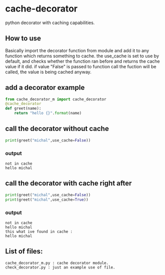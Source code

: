 # cache-decorator
python decorator with caching capabilities.

## How to use
Basically import the decorator function from module and add it 
to any function which returns something to cache.
the use_cache is set to use by default, and checks whether the function ran before
and returns the cache value if it did. if value "False" is passed to function
call the fuction will be called, the value is being cached anyway.

## add a decorator example
```python
from cache_decorator_m import cache_decorator
@cache_decorator
def greet(name):
    return "hello {}".format(name)
```
## call the decorator without cache
```python
print(greet("michal",use_cache=False))
```
### output
```
not in cache
hello michal
```
## call the decorator with cache right after
```python
print(greet("michal",use_cache=False))
print(greet("michal",use_cache=True))
```
### output
```
not in cache
hello michal
this what ive found in cache :
hello michal
```


## List of files:
    cache_decorator_m.py : cache decorator module.
    check_decorator.py : just an example use of file.